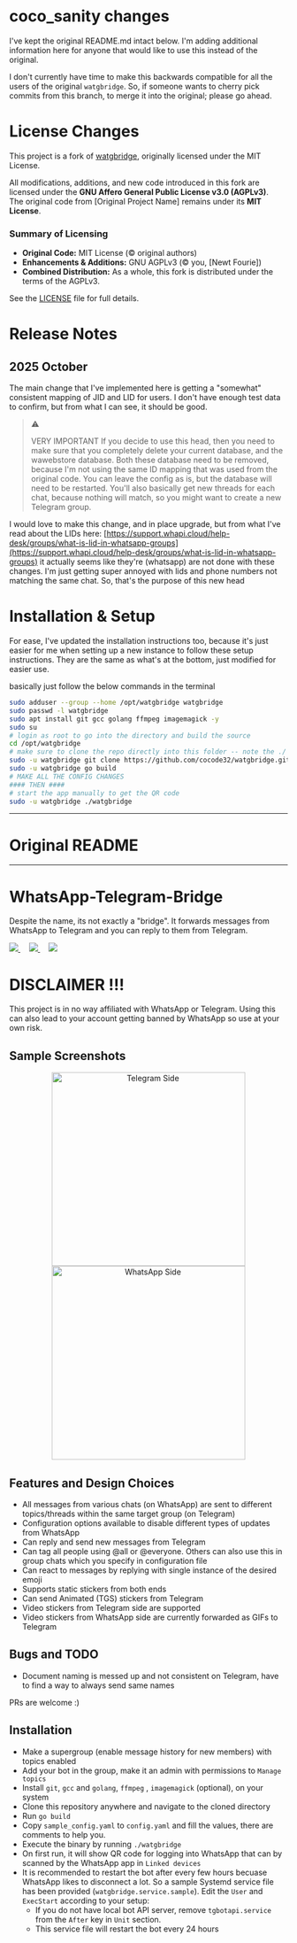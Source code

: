 # coco_sanity changes

I've kept the original README.md intact below. I'm adding additional information here for anyone that would like to use this instead of the original.

I don't currently have time to make this backwards compatible for all the users of the original `watgbridge`. So, if someone wants to cherry pick commits from this branch, to merge it into the original; please go ahead.

# License Changes

This project is a fork of [watgbridge](https://github.com/akshettrj/watgbridge), originally licensed under the MIT License.

All modifications, additions, and new code introduced in this fork are licensed under the **GNU Affero General Public License v3.0 (AGPLv3)**.  
The original code from [Original Project Name] remains under its **MIT License**.

### Summary of Licensing
- **Original Code:** MIT License (© original authors)
- **Enhancements & Additions:** GNU AGPLv3 (© you, [Newt Fourie])
- **Combined Distribution:** As a whole, this fork is distributed under the terms of the AGPLv3.

See the [LICENSE](./LICENSE) file for full details.


# Release Notes

## 2025 October

The main change that I've implemented here is getting a "somewhat" consistent mapping of JID and LID for users. I don't have enough test data to confirm, but from what I can see, it should be good.

> ⚠️
>
> VERY IMPORTANT
> If you decide to use this head, then you need to make sure that you completely delete your current database, and the wawebstore database. Both these database need to be removed, because I'm not using the same ID mapping that was used from the original code. You can leave the config as is, but the database will need to be restarted. You'll also basically get new threads for each chat, because nothing will match, so you might want to create a new Telegram group.

I would love to make this change, and in place upgrade, but from what I've read about the LIDs here: [https://support.whapi.cloud/help-desk/groups/what-is-lid-in-whatsapp-groups](https://support.whapi.cloud/help-desk/groups/what-is-lid-in-whatsapp-groups) it actually seems like they're (whatsapp) are not done with these changes. I'm just getting super annoyed with lids and phone numbers not matching the same chat. So, that's the purpose of this new head

# Installation & Setup

For ease, I've updated the installation instructions too, because it's just easier for me when setting up a new instance to follow these setup instructions. They are the same as what's at the bottom, just modified for easier use.

basically just follow the below commands in the terminal
```bash
sudo adduser --group --home /opt/watgbridge watgbridge
sudo passwd -l watgbridge
sudo apt install git gcc golang ffmpeg imagemagick -y
sudo su
# login as root to go into the directory and build the source
cd /opt/watgbridge
# make sure to clone the repo directly into this folder -- note the ./ at the end
sudo -u watgbridge git clone https://github.com/cocode32/watgbridge.git ./
sudo -u watgbridge go build
# MAKE ALL THE CONFIG CHANGES
#### THEN ####
# start the app manually to get the QR code
sudo -u watgbridge ./watgbridge
```

---
# Original README
---
# WhatsApp-Telegram-Bridge

Despite the name, its not exactly a "bridge". It forwards messages from WhatsApp to Telegram and you can reply to them
from Telegram.

<a href="https://t.me/PropheCProjects">
  <img src="https://img.shields.io/badge/Original_Author_Updates_Channel-2CA5E0?style=for-the-badge&logo=telegram&logoColor=white"></img>
</a>&nbsp; &nbsp;
<a href="https://t.me/WaTgBridge">
  <img src="https://img.shields.io/badge/Original_Author_Discussion_Group-2CA5E0?style=for-the-badge&logo=telegram&logoColor=white"></img>
</a>&nbsp; &nbsp;
<a href="https://youtu.be/xc75XLoTmA4">
  <img src="https://img.shields.io/badge/Setup_YouTube_Video-FF0000?style=for-the-badge&logo=youtube&logoColor=white"</img>
</a>

# DISCLAIMER !!!

This project is in no way affiliated with WhatsApp or Telegram. Using this can also lead to your account getting banned by WhatsApp so use at your own risk.

## Sample Screenshots

<p align="center">
  <img src="./assets/telegram_side_sample.png" width="350" alt="Telegram Side">
  <img src="./assets/whatsapp_side_sample.jpg" width="350" alt="WhatsApp Side">
</p>

## Features and Design Choices

- All messages from various chats (on WhatsApp) are sent to different topics/threads within the same target group (on Telegram)
- Configuration options available to disable different types of updates from WhatsApp
- Can reply and send new messages from Telegram
- Can tag all people using @all or @everyone. Others can also use this in group chats which you specify in configuration file
- Can react to messages by replying with single instance of the desired emoji
- Supports static stickers from both ends
- Can send Animated (TGS) stickers from Telegram
- Video stickers from Telegram side are supported
- Video stickers from WhatsApp side are currently forwarded as GIFs to Telegram

## Bugs and TODO

- Document naming is messed up and not consistent on Telegram, have to find a way to always send same names

PRs are welcome :)


## Installation

- Make a supergroup (enable message history for new members) with topics enabled
- Add your bot in the group, make it an admin with permissions to `Manage topics`
- Install `git`, `gcc` and `golang`, `ffmpeg` , `imagemagick` (optional), on your system
- Clone this repository anywhere and navigate to the cloned directory
- Run `go build`
- Copy `sample_config.yaml` to `config.yaml` and fill the values, there are comments to help you.
- Execute the binary by running `./watgbridge`
- On first run, it will show QR code for logging into WhatsApp that can by scanned by the WhatsApp app in `Linked devices`
- It is recommended to restart the bot after every few hours becuase WhatsApp likes to disconnect a lot. So a sample Systemd service file has been provided (`watgbridge.service.sample`). Edit the `User` and `ExecStart` according to your setup:
    - If you do not have local bot API server, remove `tgbotapi.service` from the `After` key in `Unit` section.
    - This service file will restart the bot every 24 hours
